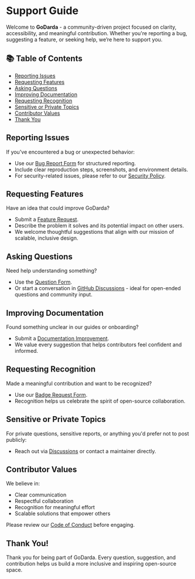 # Support Guide

Welcome to **GoDarda** - a community-driven project focused on clarity, accessibility, and meaningful contribution. Whether you're reporting a bug, suggesting a feature, or seeking help, we’re here to support you.

## 📚 Table of Contents

- [Reporting Issues](#reporting-issues)
- [Requesting Features](#requesting-features)
- [Asking Questions](#asking-questions)
- [Improving Documentation](#improving-documentation)
- [Requesting Recognition](#requesting-recognition)
- [Sensitive or Private Topics](#sensitive-or-private-topics)
- [Contributor Values](#contributor-values)
- [Thank You](#thank-you)

## Reporting Issues

If you've encountered a bug or unexpected behavior:

- Use our [Bug Report Form](https://github.com/godarda/godarda.github.io/issues/new?template=bug.yml) for structured reporting.
- Include clear reproduction steps, screenshots, and environment details.
- For security-related issues, please refer to our [Security Policy](https://github.com/godarda/godarda.github.io/blob/main/SECURITY.md).

## Requesting Features

Have an idea that could improve GoDarda?

- Submit a [Feature Request](https://github.com/godarda/godarda.github.io/issues/new?template=feature.yml).
- Describe the problem it solves and its potential impact on other users.
- We welcome thoughtful suggestions that align with our mission of scalable, inclusive design.

## Asking Questions

Need help understanding something?

- Use the [Question Form](https://github.com/godarda/godarda.github.io/issues/new?template=question.yml).
- Or start a conversation in [GitHub Discussions](https://github.com/godarda/godarda.github.io/discussions) - ideal for open-ended questions and community input.

## Improving Documentation

Found something unclear in our guides or onboarding?

- Submit a [Documentation Improvement](https://github.com/godarda/godarda.github.io/issues/new?template=documentation.yml).
- We value every suggestion that helps contributors feel confident and informed.

## Requesting Recognition

Made a meaningful contribution and want to be recognized?

- Use our [Badge Request Form](https://github.com/godarda/godarda.github.io/issues/new?template=badge-request.yml).
- Recognition helps us celebrate the spirit of open-source collaboration.

## Sensitive or Private Topics

For private questions, sensitive reports, or anything you'd prefer not to post publicly:

- Reach out via [Discussions](https://github.com/godarda/godarda.github.io/discussions) or contact a maintainer directly.

## Contributor Values

We believe in:
- Clear communication  
- Respectful collaboration  
- Recognition for meaningful effort  
- Scalable solutions that empower others

Please review our [Code of Conduct](https://github.com/godarda/godarda.github.io/blob/main/CODE_OF_CONDUCT.md) before engaging.

## Thank You!
Thank you for being part of GoDarda. Every question, suggestion, and contribution helps us build a more inclusive and inspiring open-source space.